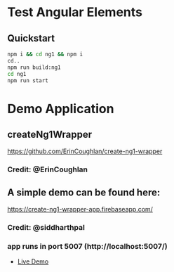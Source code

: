 # Test Angular Elements
## Quickstart

```sh
npm i && cd ng1 && npm i
cd..
npm run build:ng1
cd ng1
npm run start
```


# Demo Application
## createNg1Wrapper
https://github.com/ErinCoughlan/create-ng1-wrapper
### Credit: @ErinCoughlan

## A simple demo can be found here: 
https://create-ng1-wrapper-app.firebaseapp.com/
### Credit: @siddharthpal
### app runs in  port 5007 (http://localhost:5007/)
- [Live Demo](https://create-ng1-wrapper-app.firebaseapp.com/)
